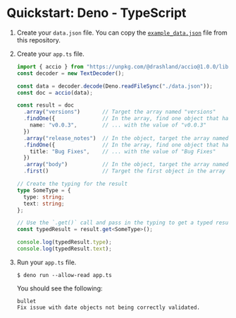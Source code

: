 # Quickstart: Deno - TypeScript

1. Create your `data.json` file. You can copy the [`example_data.json`](../../example_data.json) file from this repository.

2. Create your `app.ts` file.

    ```typescript
    import { accio } from "https://unpkg.com/@drashland/accio@1.0.0/lib/deno/accio.ts";
    const decoder = new TextDecoder();
    
    const data = decoder.decode(Deno.readFileSync("./data.json"));
    const doc = accio(data);
    
    const result = doc
      .array("versions")       // Target the array named "versions"
      .findOne({               // In the array, find one object that has a name field ...
        name: "v0.0.3",        // ... with the value of "v0.0.3"
      })
      .array("release_notes")  // In the object, target the array named "release_notes"
      .findOne({               // In the array, find one object that has a title field ...
        title: "Bug Fixes",    // ... with the value of "Bug Fixes"
      })
      .array("body")           // In the object, target the array named "body"
      .first()                 // Target the first object in the array

    // Create the typing for the result
    type SomeType = {
      type: string;
      text: string;
    };

    // Use the `.get()` call and pass in the typing to get a typed result
    const typedResult = result.get<SomeType>();
    
    console.log(typedResult.type);
    console.log(typedResult.text);
    ```

5. Run your `app.ts` file.

    ```
    $ deno run --allow-read app.ts
    ```

    You should see the following:

    ```
    bullet
    Fix issue with date objects not being correctly validated.
